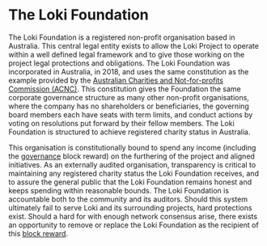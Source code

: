 # The Loki Foundation

The Loki Foundation is a registered non-profit organisation based in Australia. This central legal entity exists to allow  the Loki Project to operate within a well defined legal framework and to give those working on the project legal protections and obligations. The Loki Foundation was incorporated in Australia, in 2018, and uses the same constitution as the example provided by the [Australian Charities and Not-for-profits Commission (ACNC)](https://acnc.gov.au/CMDownload.aspx?ContentKey=2efea0fa-af4f-4231-88af-5cffc11df8b7&ContentItemKey=6046cbc5-d7fd-4b6b-93ba-c8e3114b07ba). This  constitution gives the Foundation the same corporate governance structure as many other non-profit organisations, where the company has no shareholders or beneficiaries, the governing board members each have seats with term limits, and conduct actions by voting on resolutions put forward by their fellow members.  The Loki Foundation is structured to achieve registered charity status in Australia.

This organisation is constitutionally bound to spend any income (including the [governance](../About/Governance.md) block reward) on the furthering of the project and aligned initiatives. As an externally audited organisation, transparency is  critical to maintaining any registered charity status the Loki Foundation receives, and to assure the general public that  the Loki Foundation remains honest and keeps spending within reasonable bounds. The Loki Foundation is accountable both to the community and its auditors. Should this system ultimately fail to serve Loki and its surrounding projects, hard  protections exist. Should a hard for with enough network consensus arise, there exists an opportunity to remove or replace the Loki Foundation as the recipient of this [block reward](../Advanced/EmissionCurve.md).